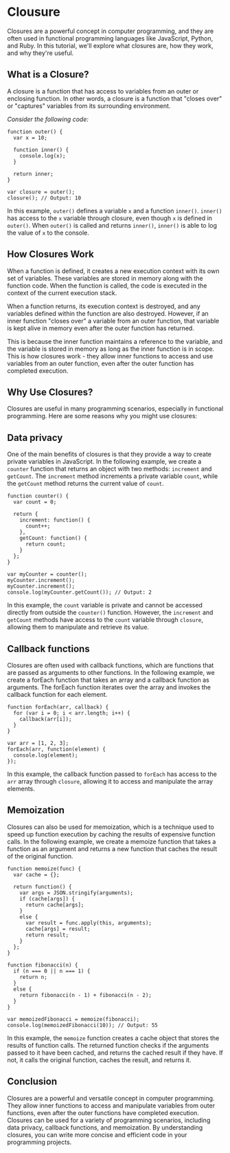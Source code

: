 # Clousure

Closures are a powerful concept in computer programming, and they are often used in functional programming languages like JavaScript, Python, and Ruby. In this tutorial, we'll explore what closures are, how they work, and why they're useful.

## What is a Closure?

A closure is a function that has access to variables from an outer or enclosing function. In other words, a closure is a function that "closes over" or "captures" variables from its surrounding environment.

*Consider the following code:*

```
function outer() {
  var x = 10;

  function inner() {
    console.log(x);
  }

  return inner;
}

var closure = outer();
closure(); // Output: 10
```

In this example, `outer()` defines a variable `x` and a function `inner()`. `inner()` has access to the `x` variable through closure, even though `x` is defined in `outer()`. When `outer()` is called and returns `inner()`, `inner()` is able to log the value of `x` to the console.

## How Closures Work

When a function is defined, it creates a new execution context with its own set of variables. These variables are stored in memory along with the function code. When the function is called, the code is executed in the context of the current execution stack.

When a function returns, its execution context is destroyed, and any variables defined within the function are also destroyed. However, if an inner function "closes over" a variable from an outer function, that variable is kept alive in memory even after the outer function has returned.

This is because the inner function maintains a reference to the variable, and the variable is stored in memory as long as the inner function is in scope. This is how closures work - they allow inner functions to access and use variables from an outer function, even after the outer function has completed execution.

## Why Use Closures?

Closures are useful in many programming scenarios, especially in functional programming. Here are some reasons why you might use closures:

## Data privacy

One of the main benefits of closures is that they provide a way to create private variables in JavaScript. In the following example, we create a `counter` function that returns an object with two methods: `increment` and `getCount`. The `increment` method increments a private variable `count`, while the `getCount` method returns the current value of `count`.

```
function counter() {
  var count = 0;

  return {
    increment: function() {
      count++;
    },
    getCount: function() {
      return count;
    }
  };
}

var myCounter = counter();
myCounter.increment();
myCounter.increment();
console.log(myCounter.getCount()); // Output: 2
```

In this example, the `count` variable is private and cannot be accessed directly from outside the `counter()` function. However, the `increment` and `getCount` methods have access to the `count` variable through `closure`, allowing them to manipulate and retrieve its value.

## Callback functions

Closures are often used with callback functions, which are functions that are passed as arguments to other functions. In the following example, we create a forEach function that takes an array and a callback function as arguments. The forEach function iterates over the array and invokes the callback function for each element.

```
function forEach(arr, callback) {
  for (var i = 0; i < arr.length; i++) {
    callback(arr[i]);
  }
}

var arr = [1, 2, 3];
forEach(arr, function(element) {
  console.log(element);
});
```

In this example, the callback function passed to `forEach` has access to the `arr` array through `closure`, allowing it to access and manipulate the array elements.

## Memoization

Closures can also be used for memoization, which is a technique used to speed up function execution by caching the results of expensive function calls. In the following example, we create a memoize function that takes a function as an argument and returns a new function that caches the result of the original function.

```
function memoize(func) {
  var cache = {};

  return function() {
    var args = JSON.stringify(arguments);
    if (cache[args]) {
      return cache[args];
    }
    else {
      var result = func.apply(this, arguments);
      cache[args] = result;
      return result;
    }
  };
}

function fibonacci(n) {
  if (n === 0 || n === 1) {
    return n;
  }
  else {
    return fibonacci(n - 1) + fibonacci(n - 2);
  }
}

var memoizedFibonacci = memoize(fibonacci);
console.log(memoizedFibonacci(10)); // Output: 55
```

In this example, the `memoize` function creates a cache object that stores the results of function calls. The returned function checks if the arguments passed to it have been cached, and returns the cached result if they have. If not, it calls the original function, caches the result, and returns it.

## Conclusion

Closures are a powerful and versatile concept in computer programming. They allow inner functions to access and manipulate variables from outer functions, even after the outer functions have completed execution. Closures can be used for a variety of programming scenarios, including data privacy, callback functions, and memoization. By understanding closures, you can write more concise and efficient code in your programming projects.